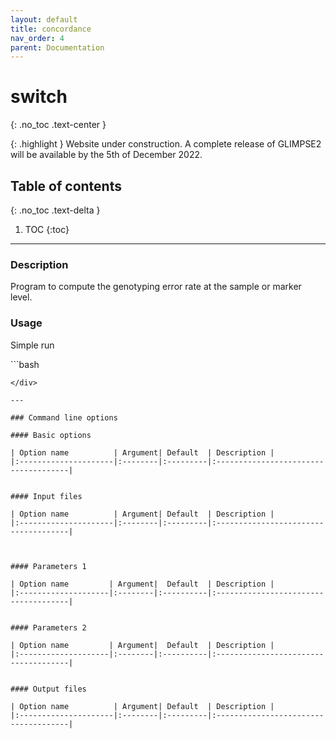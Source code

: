 ```yaml
---
layout: default
title: concordance
nav_order: 4
parent: Documentation
---
```

# switch
{: .no_toc .text-center }

{: .highlight }
Website under construction. A complete release of GLIMPSE2 will be available by the 5th of December 2022.

## Table of contents
{: .no_toc .text-delta }

1. TOC
{:toc}

---

### Description
Program to compute the genotyping error rate at the sample or marker level.

### Usage
Simple run

<div class="code-example" markdown="1">
```bash

```
</div>

---

### Command line options

#### Basic options

| Option name 	       | Argument| Default  | Description |
|:---------------------|:--------|:---------|:-------------------------------------|


#### Input files

| Option name 	       | Argument| Default  | Description |
|:---------------------|:--------|:---------|:-------------------------------------|



#### Parameters 1

| Option name 	      | Argument|  Default  | Description |
|:--------------------|:--------|:----------|:-------------------------------------|


#### Parameters 2

| Option name 	      | Argument|  Default  | Description |
|:--------------------|:--------|:----------|:-------------------------------------|


#### Output files

| Option name 	       | Argument| Default  | Description |
|:---------------------|:--------|:---------|:-------------------------------------|
